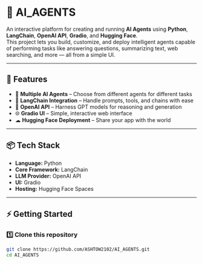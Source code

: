 # 🤖 AI_AGENTS

An interactive platform for creating and running **AI Agents** using **Python**, **LangChain**, **OpenAI API**, **Gradio**, and **Hugging Face**.  
This project lets you build, customize, and deploy intelligent agents capable of performing tasks like answering questions, summarizing text, web searching, and more — all from a simple UI.

---

## 🚀 Features

- 🧠 **Multiple AI Agents** – Choose from different agents for different tasks  
- 🔗 **LangChain Integration** – Handle prompts, tools, and chains with ease  
- 💬 **OpenAI API** – Harness GPT models for reasoning and generation  
- 🌐 **Gradio UI** – Simple, interactive web interface  
- ☁ **Hugging Face Deployment** – Share your app with the world

---

## 📦 Tech Stack

- **Language:** Python  
- **Core Framework:** LangChain  
- **LLM Provider:** OpenAI API  
- **UI:** Gradio  
- **Hosting:** Hugging Face Spaces  

---

## ⚡ Getting Started

### 1️⃣ Clone this repository
```bash
git clone https://github.com/ASHTOW2102/AI_AGENTS.git
cd AI_AGENTS
